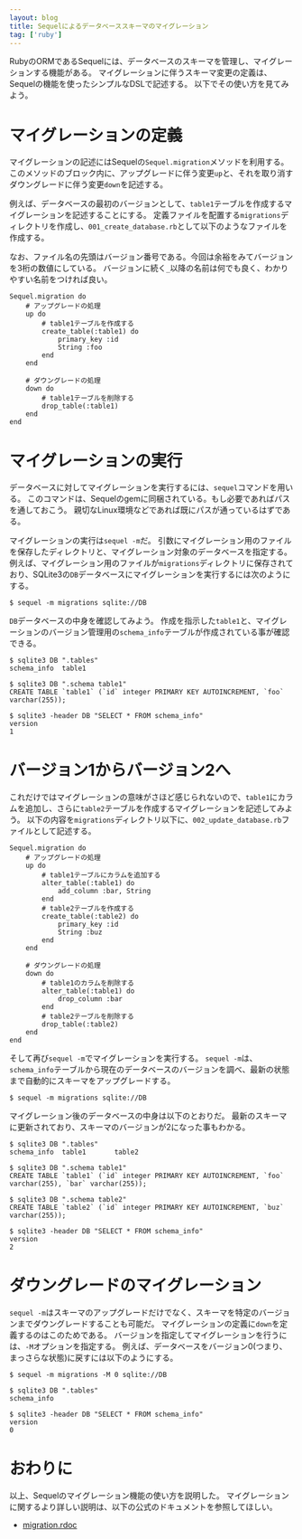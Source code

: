 ```yaml
---
layout: blog
title: Sequelによるデータベーススキーマのマイグレーション
tag: ['ruby']
---
```




RubyのORMであるSequelには、データベースのスキーマを管理し、マイグレーションする機能がある。
マイグレーションに伴うスキーマ変更の定義は、Sequelの機能を使ったシンプルなDSLで記述する。
以下でその使い方を見てみよう。

# マイグレーションの定義

マイグレーションの記述にはSequelの`Sequel.migration`メソッドを利用する。
このメソッドのブロック内に、アップグレードに伴う変更`up`と、それを取り消すダウングレードに伴う変更`down`を記述する。

例えば、データベースの最初のバージョンとして、`table1`テーブルを作成するマイグレーションを記述することにする。
定義ファイルを配置する`migrations`ディレクトリを作成し、`001_create_database.rb`として以下のようなファイルを作成する。

なお、ファイル名の先頭はバージョン番号である。今回は余裕をみてバージョンを3桁の数値にしている。
バージョンに続く`_`以降の名前は何でも良く、わかりやすい名前をつければ良い。

~~~~
Sequel.migration do
	# アップグレードの処理
	up do
		# table1テーブルを作成する
		create_table(:table1) do
			primary_key :id
			String :foo
		end
	end

	# ダウングレードの処理
	down do
		# table1テーブルを削除する
		drop_table(:table1)
	end
end
~~~~

# マイグレーションの実行

データベースに対してマイグレーションを実行するには、`sequel`コマンドを用いる。
このコマンドは、Sequelのgemに同梱されている。もし必要であればパスを通しておこう。
親切なLinux環境などであれば既にパスが通っているはずである。

マイグレーションの実行は`sequel -m`だ。
引数にマイグレーション用のファイルを保存したディレクトリと、マイグレーション対象のデータベースを指定する。
例えば、マイグレーション用のファイルが`migrations`ディレクトリに保存されており、SQLite3の`DB`データベースにマイグレーションを実行するには次のようにする。

~~~~
$ sequel -m migrations sqlite://DB
~~~~

`DB`データベースの中身を確認してみよう。
作成を指示した`table1`と、マイグレーションのバージョン管理用の`schema_info`テーブルが作成されている事が確認できる。

~~~~
$ sqlite3 DB ".tables"
schema_info  table1     
~~~~

~~~~
$ sqlite3 DB ".schema table1"
CREATE TABLE `table1` (`id` integer PRIMARY KEY AUTOINCREMENT, `foo` varchar(255));
~~~~

~~~~
$ sqlite3 -header DB "SELECT * FROM schema_info"
version
1
~~~~

# バージョン1からバージョン2へ

これだけではマイグレーションの意味がさほど感じられないので、`table1`にカラムを追加し、さらに`table2`テーブルを作成するマイグレーションを記述してみよう。
以下の内容を`migrations`ディレクトリ以下に、`002_update_database.rb`ファイルとして記述する。

~~~~
Sequel.migration do
	# アップグレードの処理
	up do
		# table1テーブルにカラムを追加する
		alter_table(:table1) do
			add_column :bar, String
		end
		# table2テーブルを作成する
		create_table(:table2) do
			primary_key :id
			String :buz
		end
	end

	# ダウングレードの処理
	down do
		# table1のカラムを削除する
		alter_table(:table1) do
			drop_column :bar
		end
		# table2テーブルを削除する
		drop_table(:table2)
	end
end
~~~~

そして再び`sequel -m`でマイグレーションを実行する。
`sequel -m`は、`schema_info`テーブルから現在のデータベースのバージョンを調べ、最新の状態まで自動的にスキーマをアップグレードする。

~~~~
$ sequel -m migrations sqlite://DB
~~~~

マイグレーション後のデータベースの中身は以下のとおりだ。
最新のスキーマに更新されており、スキーマのバージョンが2になった事もわかる。

~~~~
$ sqlite3 DB ".tables"
schema_info  table1       table2
~~~~

~~~~
$ sqlite3 DB ".schema table1"
CREATE TABLE `table1` (`id` integer PRIMARY KEY AUTOINCREMENT, `foo` varchar(255), `bar` varchar(255));
~~~~

~~~~
$ sqlite3 DB ".schema table2"
CREATE TABLE `table2` (`id` integer PRIMARY KEY AUTOINCREMENT, `buz` varchar(255));
~~~~

~~~~
$ sqlite3 -header DB "SELECT * FROM schema_info"
version
2
~~~~

# ダウングレードのマイグレーション

`sequel -m`はスキーマのアップグレードだけでなく、スキーマを特定のバージョンまでダウングレードすることも可能だ。
マイグレーションの定義に`down`を定義するのはこのためである。
バージョンを指定してマイグレーションを行うには、`-M`オプションを指定する。
例えば、データベースをバージョン0(つまり、まっさらな状態)に戻すには以下のようにする。

~~~~
$ sequel -m migrations -M 0 sqlite://DB
~~~~

~~~~
$ sqlite3 DB ".tables"
schema_info
~~~~

~~~~
$ sqlite3 -header DB "SELECT * FROM schema_info"
version
0
~~~~

# おわりに

以上、Sequelのマイグレーション機能の使い方を説明した。
マイグレーションに関するより詳しい説明は、以下の公式のドキュメントを参照してほしい。

- [migration.rdoc](http://sequel.jeremyevans.net/rdoc/files/doc/migration_rdoc.html)
